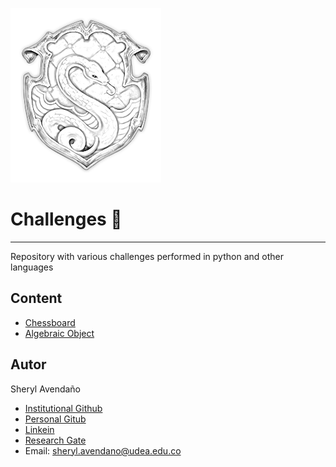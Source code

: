 ![logo](Slytherin_Pottermore_S.png)
# Challenges 🚀
---

Repository with various challenges performed in python and other languages

## Content

* [Chessboard](html/chessboards/index.html)
* [Algebraic Object](html/algebraic_object/index.html)

## Autor

Sheryl Avendaño 

* [Institutional Github](https://github.com/SherylA)
* [Personal Gitub](https://github.com/sherphys)
* [Linkein](https://www.linkedin.com/in/sherphys/)
* [Research Gate](https://www.researchgate.net/profile/Sheryl_Avendano)
* Email: sheryl.avendano@udea.edu.co 

